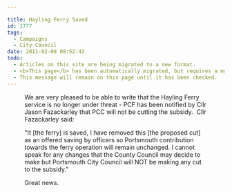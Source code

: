 ```yaml
---

title: Hayling Ferry Saved
id: 1777
tags:
  - Campaigns
  - City Council
date: 2011-02-08 08:52:43
todo:
  - Articles on this site are being migrated to a new format.
  - <b>This page</b> has been automatically migrated, but requires a manual check-&amp;-tune to ensure the format and links all work as expected.
  - This message will remain on this page until it has been checked.
---
```


<figure id="attachment_1778" align="alignleft" width="300" caption="A new day for the Hayling Ferry"][![A new day for the Hayling Ferry](http://www.pompeybug.co.uk/wp-content/uploads/2011/02/DSC01963-300x224.jpg "A new day for the Hayling Ferry")](http://www.pompeybug.co.uk/wp-content/uploads/2011/02/DSC01963.jpg)</figure>

We are very pleased to be able to write that the Hayling Ferry service is no longer under threat - PCF has been notified by Cllr Jason Fazackarley that PCC will not be cutting the subsidy.  Cllr Fazackarley said:

"It [the ferry] is saved, I have removed this [the proposed cut] as an offered saving by officers so Portsmouth contribution towards the ferry operation will remain unchanged. I cannot speak for any changes that the County Council may decide to make but Portsmouth City Council will NOT be making any cut to the subsidy."

Great news.